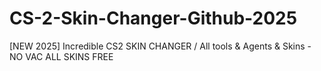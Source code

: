 # CS-2-Skin-Changer-Github-2025
[NEW 2025] Incredible CS2 SKIN CHANGER / All tools &amp; Agents &amp; Skins - NO VAC ALL SKINS FREE
